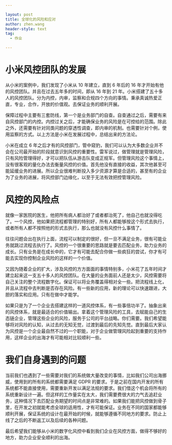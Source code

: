 ```yaml
---

layout: post
title: 全球化的风险和应对
author: zhen.wang
header-style: text
tag:
  - 作业

---
```


# 小米风控团队的发展

从小米的案例中，我们发现了小米从 10 年建立，直到 6 年后的 16 年才开始有他的风控团队。并且在过去五年多的时间，即从 16 年到 21 年。小米搭建了五十多人的风控团队。分为内控，内审，监察和合规四个方向的事情。秉承真诚热爱正直，专业，合作，开放的价值观。去保证业务的顺利开展。

保障过程中主要有三套防线，第一个是业务部门的自查。自查通过之后，需要有来自风控部门的内控。内控过关之后，才能确保业务的风险是在可控给的范围。除此之外，还需要有针对同类问题的穿透性调查，即内审的机制。也需要针对个例，使用监察的方式。以上方法是小米在发展过程中，总结出来的方法论。

小米在成立 6 年之后才有的风控部门，管中窥豹，我们可以认为大多数企业并不会在公司最开始的阶段就意识到风控的重要性。雷军说过，做管理就是管理风险，只有风险管理得好，才可以把队伍从游击队变成正规军。但管理风险这个事情上，没有很客观的量化办法去衡量风控的价值。首先他没有直接的收益，其次他甚至可能延缓业务的进展。所以企业很难判断投入多少资源才算是合适的，甚至有的企业为了业务的进展，将风控部门边缘化，以至于无法有效把控管理风险。

# 风控的风险点

就像一家医院的医生，他把所有病人都治好了或者都治死了，他自己也就没得吃了。一个风控，他如果把流程都管理的特别好，所有人都能够按这个形式去执行，或者所有人都不按照他的形式去执行，那么也就没有风控什么事情了。

往往问题会出在执行上面，流程可以制定的很好，但一旦不满足业务，很有可能业务就跳过流程去执行了。风控的一个很重要的思路就是要去匹配业务，助力业务的成长。只有业务是在成长中的，它才有可能去配合你做一些疯狂的尝试，你才有可能去实现你控制企业风险的这样的一个价值。

又因为随着企业的扩大，涉及风控的方方面面的事情特别多，小米花了五年时间才建立起来这一支五十多人的风控团队。在大量的业务面前人还是太少，风控需要将自己关注的整个流程数字化。保证可以将业务覆盖得相对全一些。把流程线上化，并且从流程中去判断是否存在风险。有一些新的应用，新的理论可以快速跟进，大胆的落实和应用。只有在做中才能学。

如果只是为了一个企业去搭建这样的一道风控体系，有一些事倍功半了。抽象出来的风控体系，就是最适合的价值输出。拿着这个管理风险的工具，去赋能自己的生态链企业，管理这些企业的风险，服务于公司的平台战略。你们需要。我们希望能够将对风险的认知，从过去的无知无觉，过渡到最后的先知先觉。直到最后大家认为风控是一个企业最自然不过的一个职能，对于企业做管理风险起到重要的支持作用，这样企业的出海才有可能相对比较顺利一些。

# 我们自身遇到的问题

当前我们也遇到了一些需要对我们的系统做大量改变的事情，比如我们公司出海挪威，使用到的所有的系统都需要满足 GDPR 的要求。于是之前在国内开发的所有系统都不能直接使用，需要重新开发以满足法规的要求。我们借这个机会将所有的系统重新设计一遍。但这样的工作量实在太大，我们需要费很大的力气去追赶业务，这种情况下去匹配业务期望的时间点是非常难的。如果我们能把风控做到骨子里，在开发之初就能考虑全球的适用性，才有可能保证。业务在不同的国家都能够顺利开展，保证系统的设计在最开始的时候，就能够遵循不同地方的要求。防止上线了之后的不断返工以及后续的各种问题。

最后希望我们能够从小米的数字化风控中看到我们企业在风控方面，做得不够好的地方，助力企业安全顺利的出海。


 
